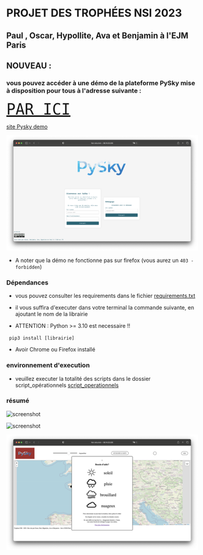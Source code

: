 

# PROJET DES TROPHÉES NSI 2023 
## Paul , Oscar, Hypollite, Ava et Benjamin à l'EJM Paris

## NOUVEAU : 

### vous pouvez accéder à une démo de la plateforme PySky mise à disposition pour tous à l'adresse suivante : 
<span style="color:red;font-family:monospace;font-size:40px;"> 
<a href="http://93.14.22.225:1025">PAR ICI</a>
</span>

[site Pysky demo](http://93.14.22.225:1025)

![screenshot](/site_principal.png)

* A noter que la démo ne fonctionne pas sur firefox (vous aurez un `403 - forbidden`)

###  Dépendances 

* vous pouvez consulter les requirements dans le fichier [requirements.txt](https://github.com/Oscar-T24/PySky/blob/main/requirements.txt)

* il vous suffira d'executer dans votre terminal la commande suivante, en ajoutant le nom de la librairie

* ATTENTION : Python >= 3.10 est necessaire !! 

` pip3 install [librairie]`

* Avoir Chrome ou Firefox installé

### environnement d'execution

* veuillez executer la totalité des scripts dans le dossier script_opérationnels
[script_operationnels](https://github.com/Oscar-T24/Trophees-NSI-2023/tree/main/scripts%20op%C3%A9rationnels)

### résumé

![screenshot](/capture.png)

![screenshot](/demo.png)

![screenshot](/DEMO2.PNG)
